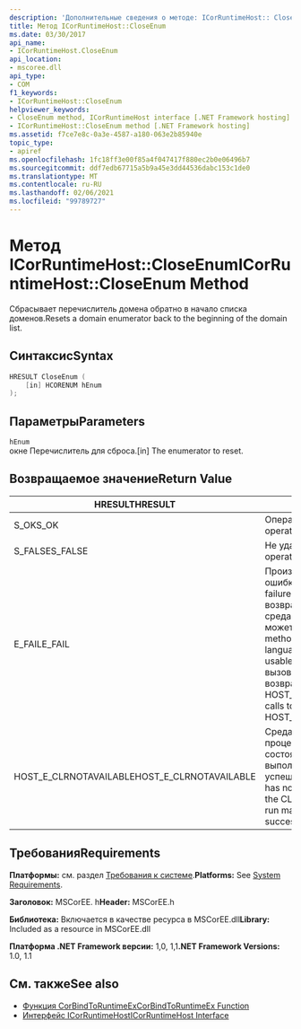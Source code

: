 ```yaml
---
description: 'Дополнительные сведения о методе: ICorRuntimeHost:: CloseEnum'
title: Метод ICorRuntimeHost::CloseEnum
ms.date: 03/30/2017
api_name:
- ICorRuntimeHost.CloseEnum
api_location:
- mscoree.dll
api_type:
- COM
f1_keywords:
- ICorRuntimeHost::CloseEnum
helpviewer_keywords:
- CloseEnum method, ICorRuntimeHost interface [.NET Framework hosting]
- ICorRuntimeHost::CloseEnum method [.NET Framework hosting]
ms.assetid: f7ce7e8c-0a3e-4587-a180-063e2b85940e
topic_type:
- apiref
ms.openlocfilehash: 1fc18ff3e00f85a4f047417f880ec2b0e06496b7
ms.sourcegitcommit: ddf7edb67715a5b9a45e3dd44536dabc153c1de0
ms.translationtype: MT
ms.contentlocale: ru-RU
ms.lasthandoff: 02/06/2021
ms.locfileid: "99789727"
---
```

# <a name="icorruntimehostcloseenum-method"></a><span data-ttu-id="6b9a6-103">Метод ICorRuntimeHost::CloseEnum</span><span class="sxs-lookup"><span data-stu-id="6b9a6-103">ICorRuntimeHost::CloseEnum Method</span></span>

<span data-ttu-id="6b9a6-104">Сбрасывает перечислитель домена обратно в начало списка доменов.</span><span class="sxs-lookup"><span data-stu-id="6b9a6-104">Resets a domain enumerator back to the beginning of the domain list.</span></span>  
  
## <a name="syntax"></a><span data-ttu-id="6b9a6-105">Синтаксис</span><span class="sxs-lookup"><span data-stu-id="6b9a6-105">Syntax</span></span>  
  
```cpp  
HRESULT CloseEnum (  
    [in] HCORENUM hEnum  
);  
```  
  
## <a name="parameters"></a><span data-ttu-id="6b9a6-106">Параметры</span><span class="sxs-lookup"><span data-stu-id="6b9a6-106">Parameters</span></span>  

 `hEnum`  
 <span data-ttu-id="6b9a6-107">окне Перечислитель для сброса.</span><span class="sxs-lookup"><span data-stu-id="6b9a6-107">[in] The enumerator to reset.</span></span>  
  
## <a name="return-value"></a><span data-ttu-id="6b9a6-108">Возвращаемое значение</span><span class="sxs-lookup"><span data-stu-id="6b9a6-108">Return Value</span></span>  
  
|<span data-ttu-id="6b9a6-109">HRESULT</span><span class="sxs-lookup"><span data-stu-id="6b9a6-109">HRESULT</span></span>|<span data-ttu-id="6b9a6-110">Описание:</span><span class="sxs-lookup"><span data-stu-id="6b9a6-110">Description</span></span>|  
|-------------|-----------------|  
|<span data-ttu-id="6b9a6-111">S_OK</span><span class="sxs-lookup"><span data-stu-id="6b9a6-111">S_OK</span></span>|<span data-ttu-id="6b9a6-112">Операция выполнена успешно.</span><span class="sxs-lookup"><span data-stu-id="6b9a6-112">The operation was successful.</span></span>|  
|<span data-ttu-id="6b9a6-113">S_FALSE</span><span class="sxs-lookup"><span data-stu-id="6b9a6-113">S_FALSE</span></span>|<span data-ttu-id="6b9a6-114">Не удалось завершить операцию.</span><span class="sxs-lookup"><span data-stu-id="6b9a6-114">The operation failed to complete.</span></span>|  
|<span data-ttu-id="6b9a6-115">E_FAIL</span><span class="sxs-lookup"><span data-stu-id="6b9a6-115">E_FAIL</span></span>|<span data-ttu-id="6b9a6-116">Произошла неизвестная фатальная ошибка.</span><span class="sxs-lookup"><span data-stu-id="6b9a6-116">An unknown, catastrophic failure occurred.</span></span> <span data-ttu-id="6b9a6-117">Если метод возвращает E_FAIL, общеязыковая среда выполнения (CLR) больше не может использоваться в процессе.</span><span class="sxs-lookup"><span data-stu-id="6b9a6-117">If a method returns E_FAIL, the common language runtime (CLR) is no longer usable in the process.</span></span> <span data-ttu-id="6b9a6-118">Последующие вызовы любых API размещения возвращают HOST_E_CLRNOTAVAILABLE.</span><span class="sxs-lookup"><span data-stu-id="6b9a6-118">Subsequent calls to any hosting APIs return HOST_E_CLRNOTAVAILABLE.</span></span>|  
|<span data-ttu-id="6b9a6-119">HOST_E_CLRNOTAVAILABLE</span><span class="sxs-lookup"><span data-stu-id="6b9a6-119">HOST_E_CLRNOTAVAILABLE</span></span>|<span data-ttu-id="6b9a6-120">Среда CLR не была загружена в процесс, или среда CLR находится в состоянии, в котором она не может выполнить управляемый код или успешно обработать вызов.</span><span class="sxs-lookup"><span data-stu-id="6b9a6-120">The CLR has not been loaded into a process, or the CLR is in a state in which it cannot run managed code or process the call successfully.</span></span>|  
  
## <a name="requirements"></a><span data-ttu-id="6b9a6-121">Требования</span><span class="sxs-lookup"><span data-stu-id="6b9a6-121">Requirements</span></span>  

 <span data-ttu-id="6b9a6-122">**Платформы:** см. раздел [Требования к системе](../../get-started/system-requirements.md).</span><span class="sxs-lookup"><span data-stu-id="6b9a6-122">**Platforms:** See [System Requirements](../../get-started/system-requirements.md).</span></span>  
  
 <span data-ttu-id="6b9a6-123">**Заголовок:** MSCorEE. h</span><span class="sxs-lookup"><span data-stu-id="6b9a6-123">**Header:** MSCorEE.h</span></span>  
  
 <span data-ttu-id="6b9a6-124">**Библиотека:** Включается в качестве ресурса в MSCorEE.dll</span><span class="sxs-lookup"><span data-stu-id="6b9a6-124">**Library:** Included as a resource in MSCorEE.dll</span></span>  
  
 <span data-ttu-id="6b9a6-125">**Платформа .NET Framework версии:** 1,0, 1,1</span><span class="sxs-lookup"><span data-stu-id="6b9a6-125">**.NET Framework Versions:** 1.0, 1.1</span></span>  
  
## <a name="see-also"></a><span data-ttu-id="6b9a6-126">См. также</span><span class="sxs-lookup"><span data-stu-id="6b9a6-126">See also</span></span>

- [<span data-ttu-id="6b9a6-127">Функция CorBindToRuntimeEx</span><span class="sxs-lookup"><span data-stu-id="6b9a6-127">CorBindToRuntimeEx Function</span></span>](corbindtoruntimeex-function.md)
- [<span data-ttu-id="6b9a6-128">Интерфейс ICorRuntimeHost</span><span class="sxs-lookup"><span data-stu-id="6b9a6-128">ICorRuntimeHost Interface</span></span>](icorruntimehost-interface.md)
